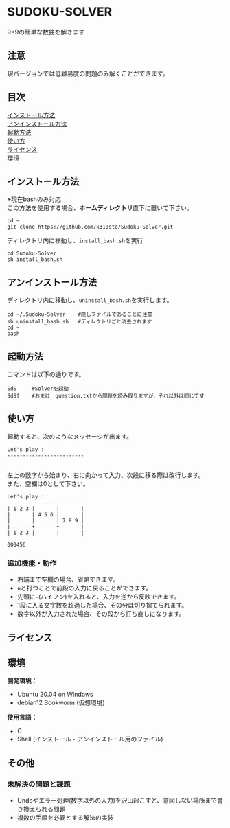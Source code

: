 # SUDOKU-SOLVER
9×9の簡単な数独を解きます

## 注意
現バージョンでは低難易度の問題のみ解くことができます。

## 目次
[インストール方法](./README.md#インストール方法)<br>
[アンインストール方法](./README.md#アンインストール方法)<br>
[起動方法](./README.md#起動方法)<br>
[使い方](./README.md#使い方)<br>
[ライセンス](./README.md#ライセンス)<br>
[環境](./README.md#環境)<br>


## インストール方法
※現在bashのみ対応<br>
この方法を使用する場合、**ホームディレクトリ**直下に置いて下さい。<br>
```
cd ~
git clone https://github.com/k310sto/Sudoku-Solver.git
```
ディレクトリ内に移動し、`install_bash.sh`を実行<br>
```
cd Sudoku-Solver
sh install_bash.sh
```
## アンインストール方法
ディレクトリ内に移動し、`uninstall_bash.sh`を実行します。<br>
```
cd ~/.Sudoku-Solver    #隠しファイルであることに注意
sh uninstall_bash.sh   #ディレクトリごと消去されます
cd ~
bash
```
## 起動方法
コマンドは以下の通りです。
```
SdS     #Solverを起動
SdSf    #おまけ　question.txtから問題を読み取りますが、それ以外は同じです
```
## 使い方
起動すると、次のようなメッセージが出ます。<br>
```
Let's play :
-------------------------


```
左上の数字から始まり、右に向かって入力、次段に移る際は改行します。<br>
また、空欄は0として下さい。
```
Let's play :
-------------------------
| 1 2 3 |       |       |
|       | 4 5 6 |       |
|       |       | 7 8 9 |
|-------+-------+-------|
| 1 2 3 |       |       |

000456
```
### 追加機能・動作
- 右端まで空欄の場合、省略できます。
- `u`と打つことで前段の入力に戻ることができます。
- 先頭に`-`(ハイフン)を入れると、入力を逆から反映できます。
- 1段に入る文字数を超過した場合、その分は切り捨てられます。
- 数字以外が入力された場合、その段から打ち直しになります。
## ライセンス

## 環境
**開発環境：**
- Ubuntu 20.04 on Windows
- debian12 Bookworm (仮想環境)

**使用言語：**
- C
- Shell (インストール・アンインストール用のファイル)

## その他
### 未解決の問題と課題
- Undoやエラー処理(数字以外の入力)を沢山起こすと、意図しない場所まで書き換えられる問題
- 複数の手順を必要とする解法の実装
